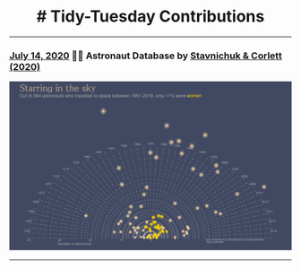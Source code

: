 <h1 align="center">
# Tidy-Tuesday Contributions
</h1>

***
### [July 14, 2020](https://github.com/surbhi-bh/tidy-tuesday/blob/master/plots/astro.plot.png) 👨‍🚀 Astronaut Database by [Stavnichuk & Corlett (2020)](https://doi.org/10.17632/86tsnnbv2w.1)

![](https://github.com/surbhi-bh/tidy-tuesday/blob/master/plots/astro.plot.png)

***

